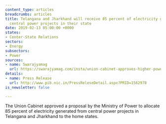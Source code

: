 ```yaml
---
content_type: articles
breadcrumbs: articles
title: Telangana and Jharkhand will receive 85 percent of electricity generated from
  central power projects in their state
date: 2019-02-13 05:00:00 +0000
states:
- Center-State Relations
sectors:
- Energy
subsectors:
- Power
sources:
- name: Swarajyamag
  url: https://swarajyamag.com/insta/union-cabinet-approves-higher-power-allocation-to-jharkhand-and-telangana-from-ongoing-ntpc-projects
details:
- name: Press Release
  url: http://www.pib.nic.in/PressReleseDetail.aspx?PRID=1562978
is_newsletter: false

---
```

The Union Cabinet approved a proposal by the Ministry of Power to allocate 85 percent of electricity generated from central power projects in Telangana and Jharkhand to the home states.
